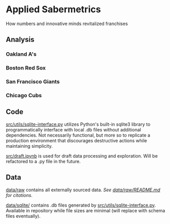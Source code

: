 # Applied Sabermetrics

How numbers and innovative minds revitalized franchises

## Analysis

### Oakland A's

### Boston Red Sox

### San Francisco Giants

### Chicago Cubs

## Code

[src/utils/sqlite-interface.py](src/utils/sqlite-interface.py) utilizes Python's built-in sqlite3 library to programmatically interface with local .db files without additional dependencies. Not necessarily functional, but more so to replicate a production environment that discourages destructive actions while maintaining simplicity.

[src/draft.ipynb](src/draft.ipynb) is used for draft data processing and exploration. Will be refactored to a .py file in the future.

## Data

[data/raw](data/raw/) contains all externally sourced data. _See [data/raw/README.md](data/raw/) for citations._

[data/sqlite/](data/sqlite/) contains .db files generated by [src/utils/sqlite-interface.py](src/utils/sqlite-interface.py). Available in repository while file sizes are minimal (will replace with schema files eventually).
